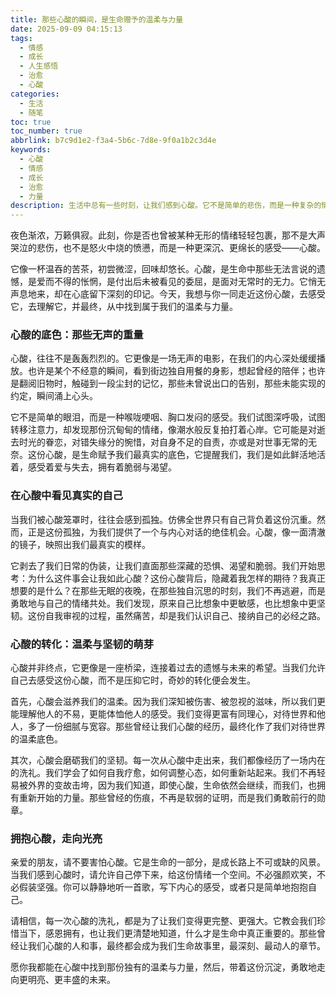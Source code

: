 ```yaml
---
title: 那些心酸的瞬间，是生命赠予的温柔与力量
date: 2025-09-09 04:15:13
tags:
  - 情感
  - 成长
  - 人生感悟
  - 治愈
  - 心酸
categories:
  - 生活
  - 随笔
toc: true
toc_number: true
abbrlink: b7c9d1e2-f3a4-5b6c-7d8e-9f0a1b2c3d4e
keywords:
  - 心酸
  - 情感
  - 成长
  - 治愈
  - 力量
description: 生活中总有一些时刻，让我们感到心酸。它不是简单的悲伤，而是一种复杂的情感交织，带着遗憾、不舍与无力。但正是这些心酸，磨砺了我们的心智，教会我们如何更深地去爱，更勇敢地去生活。这篇文章，想与你一同探寻心酸的深层意义，并从中汲取前行的温暖与力量。
---
```


夜色渐浓，万籁俱寂。此刻，你是否也曾被某种无形的情绪轻轻包裹，那不是大声哭泣的悲伤，也不是怒火中烧的愤懑，而是一种更深沉、更绵长的感受——心酸。

它像一杯温吞的苦茶，初尝微涩，回味却悠长。心酸，是生命中那些无法言说的遗憾，是爱而不得的怅惘，是付出后未被看见的委屈，是面对无常时的无力。它悄无声息地来，却在心底留下深刻的印记。今天，我想与你一同走近这份心酸，去感受它，去理解它，并最终，从中找到属于我们的温柔与力量。

### 心酸的底色：那些无声的重量

心酸，往往不是轰轰烈烈的。它更像是一场无声的电影，在我们的内心深处缓缓播放。也许是某个不经意的瞬间，看到街边独自用餐的身影，想起曾经的陪伴；也许是翻阅旧物时，触碰到一段尘封的记忆，那些未曾说出口的告别，那些未能实现的约定，瞬间涌上心头。

它不是简单的眼泪，而是一种喉咙哽咽、胸口发闷的感受。我们试图深呼吸，试图转移注意力，却发现那份沉甸甸的情绪，像潮水般反复拍打着心岸。它可能是对逝去时光的眷恋，对错失缘分的惋惜，对自身不足的自责，亦或是对世事无常的无奈。这份心酸，是生命赋予我们最真实的底色，它提醒我们，我们是如此鲜活地活着，感受着爱与失去，拥有着脆弱与渴望。

### 在心酸中看见真实的自己

当我们被心酸笼罩时，往往会感到孤独。仿佛全世界只有自己背负着这份沉重。然而，正是这份孤独，为我们提供了一个与内心对话的绝佳机会。心酸，像一面清澈的镜子，映照出我们最真实的模样。

它剥去了我们日常的伪装，让我们直面那些深藏的恐惧、渴望和脆弱。我们开始思考：为什么这件事会让我如此心酸？这份心酸背后，隐藏着我怎样的期待？我真正想要的是什么？在那些无眠的夜晚，在那些独自沉思的时刻，我们不再逃避，而是勇敢地与自己的情绪共处。我们发现，原来自己比想象中更敏感，也比想象中更坚韧。这份自我审视的过程，虽然痛苦，却是我们认识自己、接纳自己的必经之路。

### 心酸的转化：温柔与坚韧的萌芽

心酸并非终点，它更像是一座桥梁，连接着过去的遗憾与未来的希望。当我们允许自己去感受这份心酸，而不是压抑它时，奇妙的转化便会发生。

首先，心酸会滋养我们的温柔。因为我们深知被伤害、被忽视的滋味，所以我们更能理解他人的不易，更能体恤他人的感受。我们变得更富有同理心，对待世界和他人，多了一份细腻与宽容。那些曾经让我们心酸的经历，最终化作了我们对待世界的温柔底色。

其次，心酸会磨砺我们的坚韧。每一次从心酸中走出来，我们都像经历了一场内在的洗礼。我们学会了如何自我疗愈，如何调整心态，如何重新站起来。我们不再轻易被外界的变故击垮，因为我们知道，即使心酸，生命依然会继续，而我们，也拥有重新开始的力量。那些曾经的伤痕，不再是软弱的证明，而是我们勇敢前行的勋章。

### 拥抱心酸，走向光亮

亲爱的朋友，请不要害怕心酸。它是生命的一部分，是成长路上不可或缺的风景。当我们感到心酸时，请允许自己停下来，给这份情绪一个空间。不必强颜欢笑，不必假装坚强。你可以静静地听一首歌，写下内心的感受，或者只是简单地抱抱自己。

请相信，每一次心酸的洗礼，都是为了让我们变得更完整、更强大。它教会我们珍惜当下，感恩拥有，也让我们更清楚地知道，什么才是生命中真正重要的。那些曾经让我们心酸的人和事，最终都会成为我们生命故事里，最深刻、最动人的章节。

愿你我都能在心酸中找到那份独有的温柔与力量，然后，带着这份沉淀，勇敢地走向更明亮、更丰盛的未来。
